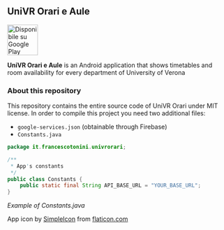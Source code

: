 ## UniVR Orari e Aule

<a href='https://play.google.com/store/apps/details?id=it.francescotonini.univrorari&pcampaignid=MKT-Other-global-all-co-prtnr-py-PartBadge-Mar2515-1'><img alt='Disponibile su Google Play' src='https://play.google.com/intl/en_us/badges/images/generic/it_badge_web_generic.png' height='70px' /></a>

**UniVR Orari e Aule** is an Android application that shows timetables and room availability for every department of University of Verona

### About this repository
This repository contains the entire source code of UniVR Orari under MIT license. In order to compile this project you need two additional files:
- `google-services.json` (obtainable through Firebase)
- `Constants.java`

```java
package it.francescotonini.univrorari;

/**
 * App's constants
 */
public class Constants {
    public static final String API_BASE_URL = "YOUR_BASE_URL";
}
```
*Example of Constants.java*

App icon by [SimpleIcon](https://www.flaticon.com/authors/simpleicon) from [flaticon.com](https://www.flaticon.com/)